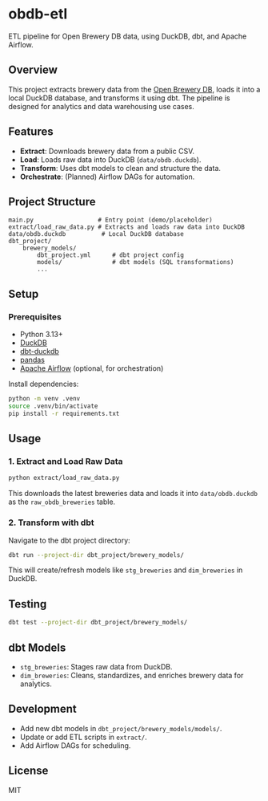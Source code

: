 # obdb-etl

ETL pipeline for Open Brewery DB data, using DuckDB, dbt, and Apache Airflow.

## Overview

This project extracts brewery data from the [Open Brewery DB](https://www.openbrewerydb.org/), loads it into a local DuckDB database, and transforms it using dbt. The pipeline is designed for analytics and data warehousing use cases.

## Features

- **Extract**: Downloads brewery data from a public CSV.
- **Load**: Loads raw data into DuckDB (`data/obdb.duckdb`).
- **Transform**: Uses dbt models to clean and structure the data.
- **Orchestrate**: (Planned) Airflow DAGs for automation.

## Project Structure

```
main.py                  # Entry point (demo/placeholder)
extract/load_raw_data.py # Extracts and loads raw data into DuckDB
data/obdb.duckdb          # Local DuckDB database
dbt_project/
	brewery_models/
		dbt_project.yml      # dbt project config
		models/              # dbt models (SQL transformations)
		...
```

## Setup

### Prerequisites

- Python 3.13+
- [DuckDB](https://duckdb.org/)
- [dbt-duckdb](https://docs.getdbt.com/docs/core/connect-data-platform/duckdb)
- [pandas](https://pandas.pydata.org/)
- [Apache Airflow](https://airflow.apache.org/) (optional, for orchestration)

Install dependencies:

```bash
python -m venv .venv
source .venv/bin/activate
pip install -r requirements.txt
```

## Usage

### 1. Extract and Load Raw Data

```bash
python extract/load_raw_data.py
```

This downloads the latest breweries data and loads it into `data/obdb.duckdb` as the `raw_obdb_breweries` table.

### 2. Transform with dbt

Navigate to the dbt project directory:

```bash
dbt run --project-dir dbt_project/brewery_models/
```

This will create/refresh models like `stg_breweries` and `dim_breweries` in DuckDB.

## Testing

```bash
dbt test --project-dir dbt_project/brewery_models/
```

## dbt Models

- `stg_breweries`: Stages raw data from DuckDB.
- `dim_breweries`: Cleans, standardizes, and enriches brewery data for analytics.

## Development

- Add new dbt models in `dbt_project/brewery_models/models/`.
- Update or add ETL scripts in `extract/`.
- Add Airflow DAGs for scheduling.

## License

MIT
